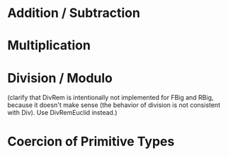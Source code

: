 # Addition / Subtraction

# Multiplication

# Division / Modulo

(clarify that DivRem is intentionally not implemented for FBig and RBig, because it doesn't make sense (the behavior of division is not consistent with Div). Use DivRemEuclid instead.)

# Coercion of Primitive Types

